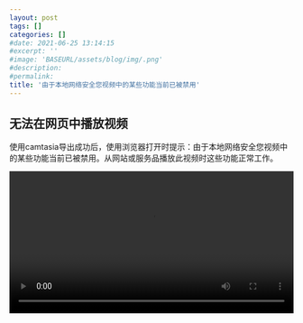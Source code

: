 ```yaml
---
layout: post
tags: []
categories: []
#date: 2021-06-25 13:14:15
#excerpt: ''
#image: 'BASEURL/assets/blog/img/.png'
#description:
#permalink:
title: '由于本地网络安全您视频中的某些功能当前已被禁用'
---
```




## 无法在网页中播放视频
使用camtasia导出成功后，使用浏览器打开时提示：由于本地网络安全您视频中的某些功能当前已被禁用。从网站或服务品播放此视频时这些功能正常工作。

<style>video{width:100%}</style>

<video controls="controls" autoplay="autoplay">
    <source src="https://storage.live.com/items/A78ACCAEBB24EDD7%21420549?.&authkey=!AN0SV9I71Nn8iFk&e=QCwdIY&fd=!scormdel.mp4" type="video/mp4" />
  </video>